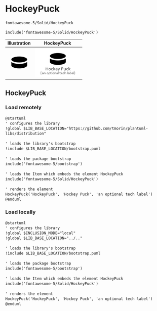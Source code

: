 # HockeyPuck


```text
fontawesome-5/Solid/HockeyPuck
```

```text
include('fontawesome-5/Solid/HockeyPuck')
```



| Illustration | HockeyPuck |
| :---: | :---: |
| ![illustration for Illustration](../../fontawesome-5/Solid/HockeyPuck.png) | ![illustration for HockeyPuck](../../fontawesome-5/Solid/HockeyPuck.Local.png) |




## HockeyPuck

### Load remotely
```plantuml
@startuml
' configures the library
!global $LIB_BASE_LOCATION="https://github.com/tmorin/plantuml-libs/distribution"

' loads the library's bootstrap
!include $LIB_BASE_LOCATION/bootstrap.puml

' loads the package bootstrap
include('fontawesome-5/bootstrap')

' loads the Item which embeds the element HockeyPuck
include('fontawesome-5/Solid/HockeyPuck')

' renders the element
HockeyPuck('HockeyPuck', 'Hockey Puck', 'an optional tech label')
@enduml
```

### Load locally
```plantuml
@startuml
' configures the library
!global $INCLUSION_MODE="local"
!global $LIB_BASE_LOCATION="../.."

' loads the library's bootstrap
!include $LIB_BASE_LOCATION/bootstrap.puml

' loads the package bootstrap
include('fontawesome-5/bootstrap')

' loads the Item which embeds the element HockeyPuck
include('fontawesome-5/Solid/HockeyPuck')

' renders the element
HockeyPuck('HockeyPuck', 'Hockey Puck', 'an optional tech label')
@enduml
```

